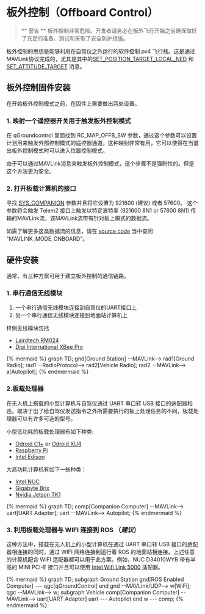# 板外控制（Offboard Control）

> ** 警告 ** 板外控制非常危险。开发者请务必在板外飞行开始之前确保做好了充足的准备、测试和采取了安全防护措施。

板外控制的思想是能够利用在自驾仪之外运行的软件控制 px4 飞行栈。这是通过MAVLink协议完成的，尤其是其中的[SET_POSITION_TARGET_LOCAL_NED](http://mavlink.org/messages/common#SET_POSITION_TARGET_LOCAL_NED) 和 [SET_ATTITUDE_TARGET](http://mavlink.org/messages/common#SET_ATTITUDE_TARGET) 消息。

## 板外控制固件安装
在开始板外控制模式之前，在固件上需要做出两处设置。

### 1. 映射一个遥控器开关用于触发板外控制模式
在 qGroundcontrol 里面找到  RC_MAP_OFFB_SW 参数，通过这个参数可以设置计划用来触发外部控制模式的遥控器通道。这种映射非常有用，它可以使得在当退出板外控制模式时可以进入位置控制模式。

由于可以通过MAVLink消息来触发板外控制模式，这个步骤不是强制性的。但是这个方法更为安全。

### 2. 打开板载计算机的接口
寻找 [SYS_COMPANION](https://pixhawk.org/firmware/parameters#system) 参数并且将它设置为 921600 (建议) 或者 57600。 这个参数将会触发 Telem2 接口上触发以特定波特率 (921600 8N1 or 57600 8N1) 传输的MAVLink流，该MAVLink流带有针对板上模式的数据流。

如需了解更多这类数据流的信息，请在 [source code](https://github.com/PX4/Firmware/blob/master/src/modules/mavlink/mavlink_main.cpp) 当中查阅 "MAVLINK_MODE_ONBOARD"。

## 硬件安装

通常，有三种方案可用于建立板外控制的通信链路。

### 1. 串行通信无线模块
1. 一个串行通信无线模块连接到自驾仪的UART接口上
2. 另一个串行通信无线模块连接到地面站计算机上

样例无线模块包括
* [Lairdtech RM024](http://www.lairdtech.com/products/rm024)
* [Digi International XBee Pro](http://www.digi.com/products/xbee-rf-solutions/modules)

{% mermaid %}
graph TD;
  gnd[Ground Station] --MAVLink--> rad1[Ground Radio];
  rad1 --RadioProtocol--> rad2[Vehicle Radio];
  rad2 --MAVLink--> a[Autopilot];
{% endmermaid %}

### 2.板载处理器
在无人机上搭载的小型计算机与自驾仪通过 UART 串口转 USB 接口的适配器相连。取决于出了给自驾仪发送指令之外所需要执行的板上处理任务的不同，板载处理器可以有许多可选的型号。

小型低功耗的板载处理器有如下种类:
* [Odroid C1+](http://www.hardkernel.com/main/products/prdt_info.php?g_code=G143703355573) or [Odroid XU4](http://www.hardkernel.com/main/products/prdt_info.php?g_code=G143452239825)
* [Raspberry Pi](https://www.raspberrypi.org/)
* [Intel Edison](http://www.intel.com/content/www/us/en/do-it-yourself/edison.html)

大高功耗计算机有如下一些种类：
* [Intel NUC](http://www.intel.com/content/www/us/en/nuc/overview.html)
* [Gigabyte Brix](http://www.gigabyte.com/products/list.aspx?s=47&ck=104)
* [Nvidia Jetson TK1](https://developer.nvidia.com/jetson-tk1)

{% mermaid %}
graph TD;
  comp[Companion Computer] --MAVLink--> uart[UART Adapter];
  uart --MAVLink--> Autopilot;
{% endmermaid %}

### 3. 利用板载处理器与 WIFI 连接到 ROS （***建议***）
这种方法中，搭载在无人机上的小型计算机在通过 UART 串口转 USB 接口的适配器相连接的同时，通过 WIFI 网络连接到运行着 ROS 的地面站相连接。上述任意的计算机配合 WIFI 适配器都可以用于此方案。例如，NUC D34010WYB 带有半高的 MINI PCI-E 接口并且可以使用 [Intel Wifi Link 5000](http://www.intel.com/products/wireless/adapters/5000/) 适配器。


{% mermaid %}
	graph TD;
	subgraph Ground  Station
	  gnd[ROS Enabled Computer] --- qgc[qGroundControl]
	end
	gnd --MAVLink/UDP--> w[WiFi];
	qgc --MAVLink--> w;
	subgraph Vehicle
	  comp[Companion Computer] --MAVLink--> uart[UART Adapter]
	uart --- Autopilot
	end
	w --- comp;
{% endmermaid %}
